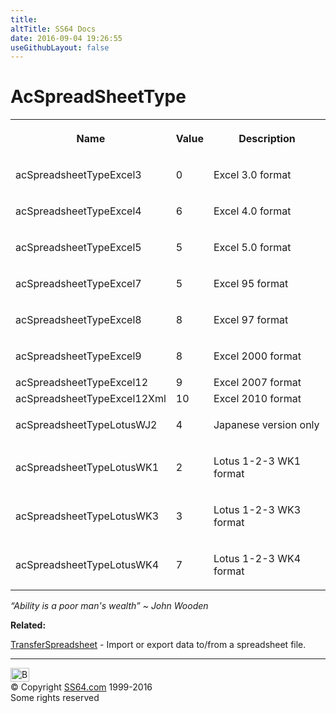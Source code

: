 ```yaml
---
title:
altTitle: SS64 Docs
date: 2016-09-04 19:26:55
useGithubLayout: false
---
```

<!-- #BeginLibraryItem "/Library/head_access.lbi" --><!-- #EndLibraryItem --><h1>AcSpreadSheetType</h1>
<table><tbody><tr><th><p>Name</p></th><th><p>Value</p></th><th><p>Description</p></th></tr>
<tr><td><p><span><span class="input">acSpreadsheetTypeExcel3</span></span></p></td><td><p>0</p></td><td><p> Excel 3.0 format</p></td></tr>
<tr><td><p><span><span class="input">acSpreadsheetTypeExcel4</span></span></p></td><td><p>6</p></td><td><p> Excel 4.0 format</p></td></tr>
<tr><td><p><span><span class="input">acSpreadsheetTypeExcel5</span></span></p></td><td><p>5</p></td><td><p> Excel 5.0 format</p></td></tr>
<tr><td><p><span><span class="input">acSpreadsheetTypeExcel7</span></span></p></td><td><p>5</p></td><td><p> Excel 95 format</p></td></tr>
<tr><td><p><span><span class="input">acSpreadsheetTypeExcel8</span></span></p></td><td><p>8</p></td><td><p> Excel 97 format</p></td></tr>
<tr><td><p><span><span class="input">acSpreadsheetTypeExcel9</span></span></p></td><td><p>8</p></td><td><p> Excel 2000 format</p></td></tr>
<tr>
<td>acSpreadsheetTypeExcel12</td>
<td>9</td>
<td>Excel 2007 format</td>
</tr>
<tr>
<td>acSpreadsheetTypeExcel12Xml</td>
<td>10</td>
<td>Excel 2010 format</td>
</tr>
<tr><td><p><span><span class="input">acSpreadsheetTypeLotusWJ2</span></span></p></td><td><p>4</p></td><td><p>Japanese version only</p></td></tr>
<tr><td><p><span><span class="input">acSpreadsheetTypeLotusWK1</span></span></p></td><td><p>2</p></td><td><p>Lotus 1-2-3 WK1 format</p></td></tr>
<tr><td><p><span><span class="input">acSpreadsheetTypeLotusWK3</span></span></p></td><td><p>3</p></td><td><p>Lotus 1-2-3 WK3 format</p></td></tr>
<tr><td><p><span><span class="input">acSpreadsheetTypeLotusWK4</span></span></p></td><td><p>7</p></td><td><p>Lotus 1-2-3 WK4 format</p></td></tr></tbody></table>
<p class="quote"><i>“Ability is a poor man's wealth” ~ John Wooden</i></p>
<p><b>Related:</b></p>
<p><a href="transferspreadsheet.html">TransferSpreadsheet</a> -   Import or export data to/from a spreadsheet file.</p><!-- #BeginLibraryItem "/Library/foot_access.lbi" --><p>
<!-- access -->

<hr>
<div id="bl" class="footer"><a href="acspreadsheettype.html#"><img src="../images/top.png" width="30" height="22" alt="Back to the Top"></a></div>
<div id="br" class="footer, tagline">© Copyright <a href="http://ss64.com/">SS64.com</a> 1999-2016<br>
Some rights reserved</div><!-- #EndLibraryItem -->

